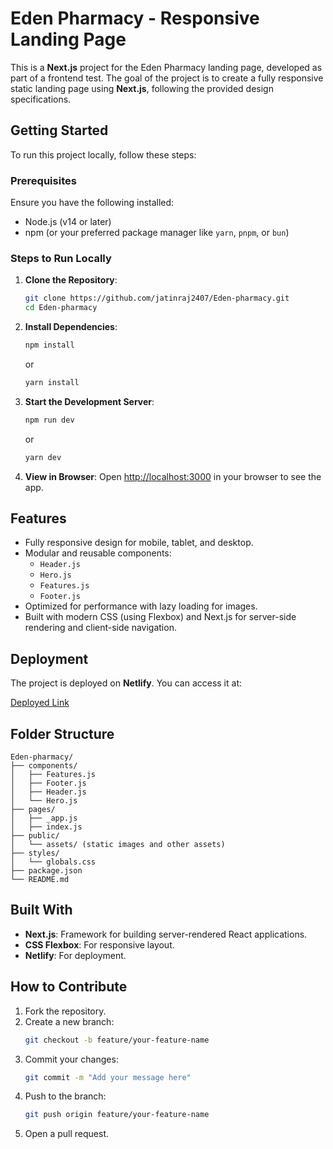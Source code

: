 # **Eden Pharmacy - Responsive Landing Page**

This is a **Next.js** project for the Eden Pharmacy landing page, developed as part of a frontend test. The goal of the project is to create a fully responsive static landing page using **Next.js**, following the provided design specifications.

## **Getting Started**

To run this project locally, follow these steps:

### **Prerequisites**
Ensure you have the following installed:
- Node.js (v14 or later)
- npm (or your preferred package manager like `yarn`, `pnpm`, or `bun`)

### **Steps to Run Locally**
1. **Clone the Repository**:
   ```bash
   git clone https://github.com/jatinraj2407/Eden-pharmacy.git
   cd Eden-pharmacy
   ```

2. **Install Dependencies**:
   ```bash
   npm install
   ```
   or
   ```bash
   yarn install
   ```

3. **Start the Development Server**:
   ```bash
   npm run dev
   ```
   or
   ```bash
   yarn dev
   ```

4. **View in Browser**:
   Open [http://localhost:3000](http://localhost:3000) in your browser to see the app.

## **Features**
- Fully responsive design for mobile, tablet, and desktop.
- Modular and reusable components:
  - `Header.js`
  - `Hero.js`
  - `Features.js`
  - `Footer.js`
- Optimized for performance with lazy loading for images.
- Built with modern CSS (using Flexbox) and Next.js for server-side rendering and client-side navigation.

## **Deployment**
The project is deployed on **Netlify**. You can access it at:

[Deployed Link](#)

## **Folder Structure**
```
Eden-pharmacy/
├── components/
│   ├── Features.js
│   ├── Footer.js
│   ├── Header.js
│   └── Hero.js
├── pages/
│   ├── _app.js
│   ├── index.js
├── public/
│   └── assets/ (static images and other assets)
├── styles/
│   └── globals.css
├── package.json
└── README.md
```

## **Built With**
- **Next.js**: Framework for building server-rendered React applications.
- **CSS Flexbox**: For responsive layout.
- **Netlify**: For deployment.

## **How to Contribute**
1. Fork the repository.
2. Create a new branch:
   ```bash
   git checkout -b feature/your-feature-name
   ```
3. Commit your changes:
   ```bash
   git commit -m "Add your message here"
   ```
4. Push to the branch:
   ```bash
   git push origin feature/your-feature-name
   ```
5. Open a pull request.


